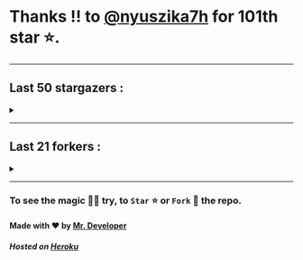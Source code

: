 # Thanks !! to [@nyuszika7h](https://github.com/nyuszika7h) for 101th star ⭐.
---

## Last 50 stargazers :
<details><summary></summary>

| No. | Profile Pic | Username | Star Number ⭐ |
| :---: | :---: | :---: | :---: |
| 1. | <img src='https://avatars.githubusercontent.com/u/482367?v=4'> | [@nyuszika7h](https://github.com/nyuszika7h) | 101 |
| 2. | <img src='https://avatars.githubusercontent.com/u/55983182?v=4'> | [@yasirarism](https://github.com/yasirarism) | 100 |
| 3. | <img src='https://avatars.githubusercontent.com/u/44270905?v=4'> | [@zevtyardt](https://github.com/zevtyardt) | 99 |
| 4. | <img src='https://avatars.githubusercontent.com/u/66245404?v=4'> | [@tovade](https://github.com/tovade) | 98 |
| 5. | <img src='https://avatars.githubusercontent.com/u/48980248?v=4'> | [@hybridvamp](https://github.com/hybridvamp) | 97 |
| 6. | <img src='https://avatars.githubusercontent.com/u/81961690?v=4'> | [@dinesh-0602](https://github.com/dinesh-0602) | 96 |
| 7. | <img src='https://avatars.githubusercontent.com/u/89954408?v=4'> | [@SunshroomChan](https://github.com/SunshroomChan) | 95 |
| 8. | <img src='https://avatars.githubusercontent.com/u/109037713?v=4'> | [@Buivanan82](https://github.com/Buivanan82) | 94 |
| 9. | <img src='https://avatars.githubusercontent.com/u/76533278?v=4'> | [@4amparaboy](https://github.com/4amparaboy) | 93 |
| 10. | <img src='https://avatars.githubusercontent.com/u/57042741?v=4'> | [@Woomymy](https://github.com/Woomymy) | 92 |
| 11. | <img src='https://avatars.githubusercontent.com/u/88822116?v=4'> | [@dgigantino](https://github.com/dgigantino) | 91 |
| 12. | <img src='https://avatars.githubusercontent.com/u/53967726?v=4'> | [@supercrafter333](https://github.com/supercrafter333) | 90 |
| 13. | <img src='https://avatars.githubusercontent.com/u/64813399?v=4'> | [@J1b1x](https://github.com/J1b1x) | 89 |
| 14. | <img src='https://avatars.githubusercontent.com/u/26801154?v=4'> | [@CodsXBlastin](https://github.com/CodsXBlastin) | 88 |
| 15. | <img src='https://avatars.githubusercontent.com/u/73209315?v=4'> | [@saadman-galib](https://github.com/saadman-galib) | 87 |
| 16. | <img src='https://avatars.githubusercontent.com/u/68734813?v=4'> | [@faded-ninja](https://github.com/faded-ninja) | 86 |
| 17. | <img src='https://avatars.githubusercontent.com/u/47496465?v=4'> | [@Matze997](https://github.com/Matze997) | 85 |
| 18. | <img src='https://avatars.githubusercontent.com/u/51480483?v=4'> | [@shizotoaster](https://github.com/shizotoaster) | 84 |
| 19. | <img src='https://avatars.githubusercontent.com/u/28113262?v=4'> | [@xISRAPILx](https://github.com/xISRAPILx) | 83 |
| 20. | <img src='https://avatars.githubusercontent.com/u/32965703?v=4'> | [@Ifera](https://github.com/Ifera) | 82 |
| 21. | <img src='https://avatars.githubusercontent.com/u/50779115?v=4'> | [@ReversoDev](https://github.com/ReversoDev) | 81 |
| 22. | <img src='https://avatars.githubusercontent.com/u/40144185?v=4'> | [@itsDkiller](https://github.com/itsDkiller) | 80 |
| 23. | <img src='https://avatars.githubusercontent.com/u/34418030?v=4'> | [@HerryYT](https://github.com/HerryYT) | 79 |
| 24. | <img src='https://avatars.githubusercontent.com/u/40790870?v=4'> | [@SpaceLeft](https://github.com/SpaceLeft) | 78 |
| 25. | <img src='https://avatars.githubusercontent.com/u/16628342?v=4'> | [@DelxHQ](https://github.com/DelxHQ) | 77 |
| 26. | <img src='https://avatars.githubusercontent.com/u/46083528?v=4'> | [@siddharthroy12](https://github.com/siddharthroy12) | 76 |
| 27. | <img src='https://avatars.githubusercontent.com/u/75159744?v=4'> | [@Avyansh0001](https://github.com/Avyansh0001) | 75 |
| 28. | <img src='https://avatars.githubusercontent.com/u/62464560?v=4'> | [@Illegal-Services](https://github.com/Illegal-Services) | 74 |
| 29. | <img src='https://avatars.githubusercontent.com/u/59579906?v=4'> | [@bocah27](https://github.com/bocah27) | 73 |
| 30. | <img src='https://avatars.githubusercontent.com/u/90455659?v=4'> | [@akprivatebots](https://github.com/akprivatebots) | 72 |
| 31. | <img src='https://avatars.githubusercontent.com/u/76171703?v=4'> | [@roushanagarwalla](https://github.com/roushanagarwalla) | 71 |
| 32. | <img src='https://avatars.githubusercontent.com/u/26739205?v=4'> | [@AbdushukurRasulov](https://github.com/AbdushukurRasulov) | 70 |
| 33. | <img src='https://avatars.githubusercontent.com/u/92579700?v=4'> | [@JohnWickKeanue](https://github.com/JohnWickKeanue) | 69 |
| 34. | <img src='https://avatars.githubusercontent.com/u/87888078?v=4'> | [@hydrix777](https://github.com/hydrix777) | 68 |
| 35. | <img src='https://avatars.githubusercontent.com/u/85750096?v=4'> | [@JemonNazeer](https://github.com/JemonNazeer) | 67 |
| 36. | <img src='https://avatars.githubusercontent.com/u/106221089?v=4'> | [@ItzKingz](https://github.com/ItzKingz) | 66 |
| 37. | <img src='https://avatars.githubusercontent.com/u/32560442?v=4'> | [@mrdrivingduck](https://github.com/mrdrivingduck) | 65 |
| 38. | <img src='https://avatars.githubusercontent.com/u/105053471?v=4'> | [@Sharmaps1757](https://github.com/Sharmaps1757) | 64 |
| 39. | <img src='https://avatars.githubusercontent.com/u/87847004?v=4'> | [@Hesenovhuseyn](https://github.com/Hesenovhuseyn) | 63 |
| 40. | <img src='https://avatars.githubusercontent.com/u/104765453?v=4'> | [@youssefnasef](https://github.com/youssefnasef) | 62 |
| 41. | <img src='https://avatars.githubusercontent.com/u/105335749?v=4'> | [@spideyboyaman](https://github.com/spideyboyaman) | 61 |
| 42. | <img src='https://avatars.githubusercontent.com/u/60040629?v=4'> | [@JD906](https://github.com/JD906) | 60 |
| 43. | <img src='https://avatars.githubusercontent.com/u/95572329?v=4'> | [@JoelBobanOffline](https://github.com/JoelBobanOffline) | 59 |
| 44. | <img src='https://avatars.githubusercontent.com/u/86429222?v=4'> | [@arun017s](https://github.com/arun017s) | 58 |
| 45. | <img src='https://avatars.githubusercontent.com/u/66241829?v=4'> | [@AwayJob](https://github.com/AwayJob) | 57 |
| 46. | <img src='https://avatars.githubusercontent.com/u/77918734?v=4'> | [@yourtulloh](https://github.com/yourtulloh) | 56 |
| 47. | <img src='https://avatars.githubusercontent.com/u/92523621?v=4'> | [@omiragk05](https://github.com/omiragk05) | 55 |
| 48. | <img src='https://avatars.githubusercontent.com/u/82395901?v=4'> | [@rakeshyt](https://github.com/rakeshyt) | 54 |
| 49. | <img src='https://avatars.githubusercontent.com/u/87684559?v=4'> | [@Meliodas-Demonking](https://github.com/Meliodas-Demonking) | 53 |
| 50. | <img src='https://avatars.githubusercontent.com/u/86404384?v=4'> | [@eaustin6](https://github.com/eaustin6) | 52 |
| 51. | <img src='https://avatars.githubusercontent.com/u/9571025?v=4'> | [@junedkh](https://github.com/junedkh) | 51 |

</details>

---

## Last 21 forkers :
<details><summary></summary>

| No. | Profile Pic | Username | Fork Number 🍴 |
| :---: | :---: | :---: | :---: |
| 1. | <img src='https://avatars.githubusercontent.com/u/48980248?v=4'> | [@hybridvamp](https://github.com/hybridvamp) | 22 |
| 2. | <img src='https://avatars.githubusercontent.com/u/110144682?v=4'> | [@Jackabu](https://github.com/Jackabu) | 21 |
| 3. | <img src='https://avatars.githubusercontent.com/u/40790870?v=4'> | [@SpaceLeft](https://github.com/SpaceLeft) | 20 |
| 4. | <img src='https://avatars.githubusercontent.com/u/87888078?v=4'> | [@hydrix777](https://github.com/hydrix777) | 19 |
| 5. | <img src='https://avatars.githubusercontent.com/u/106221089?v=4'> | [@ItzKingz](https://github.com/ItzKingz) | 18 |
| 6. | <img src='https://avatars.githubusercontent.com/u/105053471?v=4'> | [@Sharmaps1757](https://github.com/Sharmaps1757) | 17 |
| 7. | <img src='https://avatars.githubusercontent.com/u/100023533?v=4'> | [@omkar1003](https://github.com/omkar1003) | 16 |
| 8. | <img src='https://avatars.githubusercontent.com/u/104765453?v=4'> | [@youssefnasef](https://github.com/youssefnasef) | 15 |
| 9. | <img src='https://avatars.githubusercontent.com/u/105335749?v=4'> | [@spideyboyaman](https://github.com/spideyboyaman) | 14 |
| 10. | <img src='https://avatars.githubusercontent.com/u/88897873?v=4'> | [@Nobody370](https://github.com/Nobody370) | 13 |
| 11. | <img src='https://avatars.githubusercontent.com/u/96438111?v=4'> | [@Gishankrishka2](https://github.com/Gishankrishka2) | 12 |
| 12. | <img src='https://avatars.githubusercontent.com/u/91558902?v=4'> | [@rk134-hub](https://github.com/rk134-hub) | 11 |
| 13. | <img src='https://avatars.githubusercontent.com/u/20133621?v=4'> | [@NitroFuN](https://github.com/NitroFuN) | 10 |
| 14. | <img src='https://avatars.githubusercontent.com/u/482367?v=4'> | [@nyuszika7h](https://github.com/nyuszika7h) | 9 |
| 15. | <img src='https://avatars.githubusercontent.com/u/84174959?v=4'> | [@S4TyEndRa](https://github.com/S4TyEndRa) | 8 |
| 16. | <img src='https://avatars.githubusercontent.com/u/66910428?v=4'> | [@VIKASIND](https://github.com/VIKASIND) | 7 |
| 17. | <img src='https://avatars.githubusercontent.com/u/101307401?v=4'> | [@Tellyfun](https://github.com/Tellyfun) | 6 |
| 18. | <img src='https://avatars.githubusercontent.com/u/102476142?v=4'> | [@hiroultroid93819](https://github.com/hiroultroid93819) | 5 |
| 19. | <img src='https://avatars.githubusercontent.com/u/98212032?v=4'> | [@random772](https://github.com/random772) | 4 |
| 20. | <img src='https://avatars.githubusercontent.com/u/97720718?v=4'> | [@MaheshKmr9](https://github.com/MaheshKmr9) | 3 |
| 21. | <img src='https://avatars.githubusercontent.com/u/85005373?v=4'> | [@HerokuMods](https://github.com/HerokuMods) | 2 |

</details>

---
### To see the magic 🧚‍♂️ try, to `Star` ⭐ or `Fork` 🍴 the repo.
#### Made with ❤️ by [Mr. Developer](https://github.com/MrBotDeveloper)
##### Hosted on [Heroku](https://heroku.com)